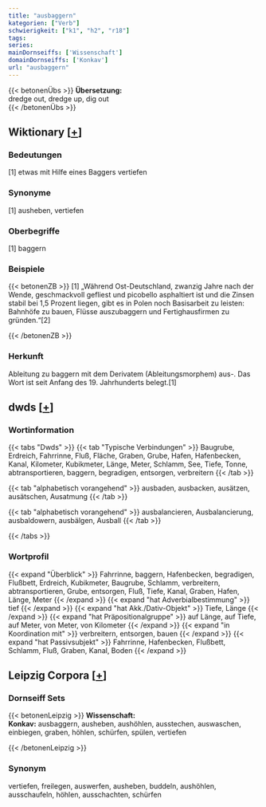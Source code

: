 ```yaml
---
title: "ausbaggern"
kategorien: ["Verb"]
schwierigkeit: ["k1", "h2", "r18"]
tags:
series:
mainDornseiffs: ['Wissenschaft']
domainDornseiffs: ['Konkav']
url: "ausbaggern"
---
```


{{< betonenÜbs >}}
**Übersetzung:**  
dredge out, dredge up, dig out  
{{< /betonenÜbs >}}

## Wiktionary [[+](https://de.wiktionary.org/wiki/ausbaggern)]

### Bedeutungen
[1] etwas mit Hilfe eines Baggers vertiefen  

### Synonyme
[1] ausheben, vertiefen  

### Oberbegriffe
[1] baggern  

### Beispiele
{{< betonenZB >}}
[1] „Während Ost-Deutschland, zwanzig Jahre nach der Wende, geschmackvoll gefliest und picobello asphaltiert ist und die Zinsen stabil bei 1,5 Prozent liegen, gibt es in Polen noch Basisarbeit zu leisten: Bahnhöfe zu bauen, Flüsse auszubaggern und Fertighausfirmen zu gründen.“[2]  

{{< /betonenZB >}}
### Herkunft
Ableitung zu baggern mit dem Derivatem (Ableitungsmorphem) aus-. Das Wort ist seit Anfang des 19. Jahrhunderts belegt.[1]  



## dwds [[+](https://www.dwds.de/wb/ausbaggern)]

### Wortinformation
{{< tabs "Dwds" >}}
{{< tab "Typische Verbindungen" >}}
Baugrube, Erdreich, Fahrrinne, Fluß, Fläche, Graben, Grube, Hafen, Hafenbecken, Kanal, Kilometer, Kubikmeter, Länge, Meter, Schlamm, See, Tiefe, Tonne, abtransportieren, baggern, begradigen, entsorgen, verbreitern
{{< /tab >}}

{{< tab "alphabetisch vorangehend" >}}
ausbaden, ausbacken, ausätzen, ausätschen, Ausatmung
{{< /tab >}}

{{< tab "alphabetisch vorangehend" >}}
ausbalancieren, Ausbalancierung, ausbaldowern, ausbälgen, Ausball
{{< /tab >}}

{{< /tabs >}}

### Wortprofil
{{< expand "Überblick" >}} Fahrrinne, baggern, Hafenbecken, begradigen, Flußbett, Erdreich, Kubikmeter, Baugrube, Schlamm, verbreitern, abtransportieren, Grube, entsorgen, Fluß, Tiefe, Kanal, Graben, Hafen, Länge, Meter {{< /expand >}}
{{< expand "hat Adverbialbestimmung" >}} tief {{< /expand >}}
{{< expand "hat Akk./Dativ-Objekt" >}} Tiefe, Länge {{< /expand >}}
{{< expand "hat Präpositionalgruppe" >}} auf Länge, auf Tiefe, auf Meter, von Meter, von Kilometer {{< /expand >}}
{{< expand "in Koordination mit" >}} verbreitern, entsorgen, bauen {{< /expand >}}
{{< expand "hat Passivsubjekt" >}} Fahrrinne, Hafenbecken, Flußbett, Schlamm, Fluß, Graben, Kanal, Boden {{< /expand >}}

## Leipzig Corpora [[+](https://corpora.uni-leipzig.de/en/res?word=ausbaggern&corpusId=deu_newscrawl-public_2018)]

### Dornseiff Sets
{{< betonenLeipzig >}}
**Wissenschaft:**  
**Konkav:** ausbaggern, ausheben, aushöhlen, ausstechen, auswaschen, einbiegen, graben, höhlen, schürfen, spülen, vertiefen  

{{< /betonenLeipzig >}}

### Synonym
vertiefen, freilegen, auswerfen, ausheben, buddeln, aushöhlen, ausschaufeln, höhlen, ausschachten, schürfen

